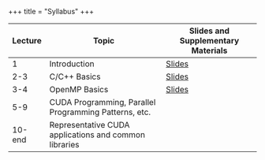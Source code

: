 +++
title = "Syllabus"
+++

| Lecture | Topic | Slides and Supplementary Materials |
|---------|-------|----------------------------|
| 1   | Introduction  | [Slides](../assets/CUDA-1.pdf) |
| 2-3 | C/C++ Basics  | [Slides](../assets/CUDA-2.pdf) |
| 3-4 | OpenMP Basics | [Slides](../assets/CUDA-3.pdf) |
| 5-9 | CUDA Programming, Parallel Programming Patterns, etc. | |
| 10-end | Representative CUDA applications and common libraries | |
